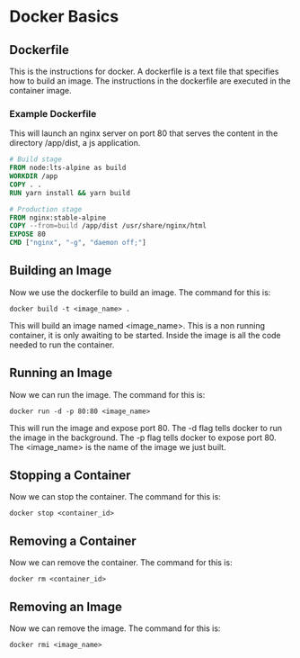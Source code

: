 # Docker Basics

## Dockerfile

This is the instructions for docker. A dockerfile is a text file that specifies how to build an image. The instructions in the dockerfile are executed in the container image.

### Example Dockerfile

This will launch an nginx server on port 80 that serves the content in the directory /app/dist, a js application.

```dockerfile
# Build stage
FROM node:lts-alpine as build
WORKDIR /app
COPY . .
RUN yarn install && yarn build

# Production stage
FROM nginx:stable-alpine
COPY --from=build /app/dist /usr/share/nginx/html
EXPOSE 80
CMD ["nginx", "-g", "daemon off;"]
```

## Building an Image

Now we use the dockerfile to build an image. The command for this is:

```shell
docker build -t <image_name> .
```

This will build an image named <image_name>. This is a non running container, it is only awaiting to be started. Inside the image is all the code needed to run the container.

## Running an Image

Now we can run the image. The command for this is:

```shell
docker run -d -p 80:80 <image_name>
```

This will run the image and expose port 80. The -d flag tells docker to run the image in the background. The -p flag tells docker to expose port 80. The <image_name> is the name of the image we just built.

## Stopping a Container

Now we can stop the container. The command for this is:

```shell
docker stop <container_id>
```

## Removing a Container

Now we can remove the container. The command for this is:

```shell
docker rm <container_id>
```

## Removing an Image

Now we can remove the image. The command for this is:

```shell
docker rmi <image_name>
```
